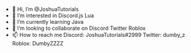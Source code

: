 - 👋 Hi, I’m @JoshuaTutorials
- 👀 I’m interested in Discord.js Lua
- 🌱 I’m currently learning Java
- 💞️ I’m looking to collaborate on Discord Twitter Roblox
- 📫 How to reach me Discord: JoshuaTutorials#2999 Twitter: dumby_z Roblox: DumbyZZZZ
